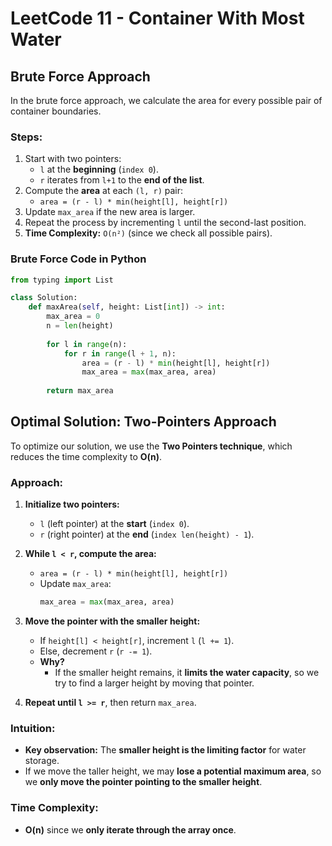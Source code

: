 # LeetCode 11 - Container With Most Water

## Brute Force Approach

In the brute force approach, we calculate the area for every possible pair of container boundaries.

### **Steps:**
1. Start with two pointers:  
   - `l` at the **beginning** (`index 0`).
   - `r` iterates from `l+1` to the **end of the list**.
2. Compute the **area** at each `(l, r)` pair:
   - `area = (r - l) * min(height[l], height[r])`
3. Update `max_area` if the new area is larger.
4. Repeat the process by incrementing `l` until the second-last position.
5. **Time Complexity:** `O(n²)` (since we check all possible pairs).

### **Brute Force Code in Python**
```python
from typing import List

class Solution:
    def maxArea(self, height: List[int]) -> int:
        max_area = 0
        n = len(height)
        
        for l in range(n):
            for r in range(l + 1, n):
                area = (r - l) * min(height[l], height[r])
                max_area = max(max_area, area)
        
        return max_area
```

## Optimal Solution: Two-Pointers Approach

To optimize our solution, we use the **Two Pointers technique**, which reduces the time complexity to **O(n)**.

### **Approach:**
1. **Initialize two pointers:**
   - `l` (left pointer) at the **start** (`index 0`).
   - `r` (right pointer) at the **end** (`index len(height) - 1`).
   
2. **While `l < r`, compute the area:**
   - `area = (r - l) * min(height[l], height[r])`
   - Update `max_area`:  
     ```python
     max_area = max(max_area, area)
     ```
   
3. **Move the pointer with the smaller height:**
   - If `height[l] < height[r]`, increment `l` (`l += 1`).
   - Else, decrement `r` (`r -= 1`).
   - **Why?**  
     - If the smaller height remains, it **limits the water capacity**, so we try to find a larger height by moving that pointer.

4. **Repeat until `l >= r`**, then return `max_area`.

### **Intuition:**
- **Key observation:** The **smaller height is the limiting factor** for water storage.  
- If we move the taller height, we may **lose a potential maximum area**, so we **only move the pointer pointing to the smaller height**.

### **Time Complexity:**
- **O(n)** since we **only iterate through the array once**.

